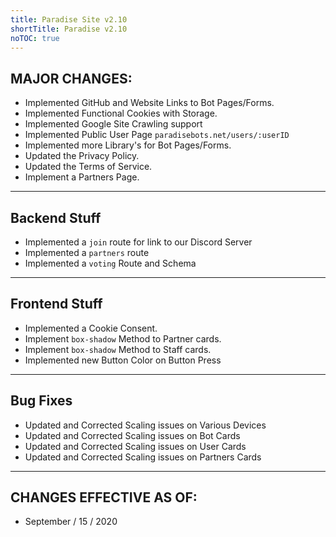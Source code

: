 ```yaml
---
title: Paradise Site v2.10
shortTitle: Paradise v2.10
noTOC: true
---
```


## MAJOR CHANGES:
* Implemented GitHub and Website Links to Bot Pages/Forms.
* Implemented Functional Cookies with Storage.
* Implemented Google Site Crawling support
* Implemented Public User Page `paradisebots.net/users/:userID`
* Implemented more Library's for Bot Pages/Forms.
* Updated the Privacy Policy.
* Updated the Terms of Service.
* Implement a Partners Page.

---

## Backend Stuff
* Implemented a `join` route for link to our Discord Server
* Implemented a `partners` route
* Implemented a `voting` Route and Schema


---

## Frontend Stuff
* Implemented a Cookie Consent.
* Implement `box-shadow` Method to Partner cards.
* Implement `box-shadow` Method to Staff cards.
* Implemented new Button Color on Button Press

---

## Bug Fixes
* Updated and Corrected Scaling issues on Various Devices
* Updated and Corrected Scaling issues on Bot Cards
* Updated and Corrected Scaling issues on User Cards
* Updated and Corrected Scaling issues on Partners Cards


---

## CHANGES EFFECTIVE AS OF:
* September / 15 / 2020 
